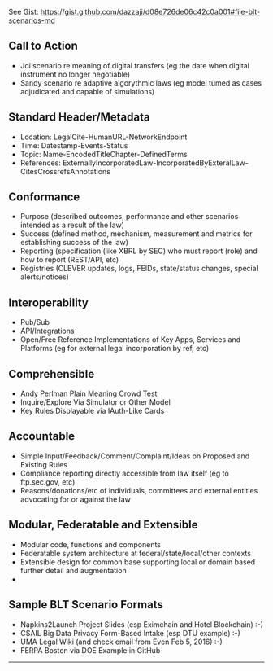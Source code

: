 See Gist: https://gist.github.com/dazzaji/d08e726de06c42c0a001#file-blt-scenarios-md

## Call to Action

* Joi scenario re meaning of digital transfers (eg the date when digital instrument no longer negotiable)
* Sandy scenario re adaptive algorythmic laws (eg model tumed as cases adjudicated and capable of simulations)  

## Standard Header/Metadata 

* Location: LegalCite-HumanURL-NetworkEndpoint
* Time: Datestamp-Events-Status
* Topic: Name-EncodedTitleChapter-DefinedTerms
* References: ExternallyIncorporatedLaw-IncorporatedByExteralLaw-CitesCrossrefsAnnotations

## Conformance
* Purpose (described outcomes, performance and other scenarios intended as a result of the law)
* Success (defined method, mechanism,  measurement and metrics for establishing success of the law)
* Reporting (specification (like XBRL by SEC) who must report (role) and how to report (REST/API, etc)
* Registries (CLEVER updates, logs, FEIDs, state/status changes, special alerts/notices)

## Interoperability
* Pub/Sub
* API/Integrations
* Open/Free Reference Implementations of Key Apps, Services and Platforms (eg for external legal incorporation by ref, etc)

## Comprehensible 
* Andy Perlman Plain Meaning Crowd Test
* Inquire/Explore Via Simulator or Other Model
* Key Rules Displayable via IAuth-Like Cards

## Accountable
* Simple Input/Feedback/Comment/Complaint/Ideas on Proposed and Existing Rules
* Compliance reporting directly accessible from law itself (eg to ftp.sec.gov, etc) 
* Reasons/donations/etc of individuals, committees and external entities advocating for or against the law

## Modular, Federatable and Extensible
* Modular code, functions and components
* Federatable system architecture at federal/state/local/other contexts 
* Extensible design for common base supporting local or domain based further detail and augmentation
* 
## Sample BLT Scenario Formats

* Napkins2Launch Project Slides (esp Eximchain and Hotel Blockchain) :-)
* CSAIL Big Data Privacy Form-Based Intake (esp DTU example) :-)
* UMA Legal Wiki (and check email from Even Feb 5, 2016)  :-)
* FERPA Boston via DOE Example in GitHub

---
